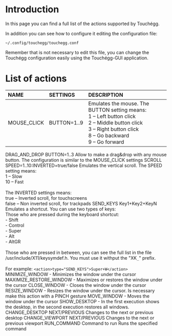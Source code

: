 # Introduction #

In this page you can find a full list of the actions supported by Touchégg.

In addition you can see how to configure it editing the configuration file:

```
~/.config/touchegg/touchegg.conf
```

Remember that is not necessary to edit this file, you can change the Touchégg
configuration easily using the Touchégg-GUI application.


# List of actions #

| **NAME** | **SETTINGS** | **DESCRIPTION** |
|:---------|:-------------|:----------------|
|MOUSE\_CLICK | BUTTON=1..9  | Emulates the mouse. The BUTTON setting means:<br> 1 – Left button click <br> 2 – Middle button click <br> 3 – Right button click <br> 8 – Go backward<br> 9 – Go forward <br>
<tr><td> DRAG_AND_DROP </td><td> BUTTON=1..3  </td><td> Allow to make a drag&drop with any mouse button. The configuration is similar to the MOUSE_CLICK settings </td></tr>
<tr><td> SCROLL   </td><td> SPEED=1..10:INVERTED=true/false </td><td> Emulates the vertical scroll. The SPEED setting means:<br>1 – Slow<br>10 – Fast<br><br>The INVERTED settings means:<br>true – Inverted scroll, for touchscreens<br>false – Non inverted scroll, for trackpads </td></tr>
<tr><td> SEND_KEYS </td><td> Key1+Key2+KeyN </td><td> Emulates a shortcut. You can use two types of keys:<br>Those who are pressed during the keyboard shortcut:<br>  - Shift<br>  - Control<br>  - Super<br>  - Alt<br>  - AltGR<br> <br> Those who are pressed in between, you can see the full list in the file /usr/include/X11/keysymdef.h. You must use it withput the "XK<code>_</code>" prefix.<br><br>For example: <code>&lt;action&gt;type="SEND_KEYS"&gt;Super+W&lt;/action&gt;</code></td></tr>
<tr><td> MINIMIZE_WINDOW </td><td> -            </td><td> Minimizes the window under the cursor </td></tr>
<tr><td> MAXIMIZE_RESTORE_WINDOW </td><td> -            </td><td> Maximizes or restores the window under the cursor </td></tr>
<tr><td> CLOSE_WINDOW </td><td> -            </td><td> Closes the window under the cursor </td></tr>
<tr><td> RESIZE_WINDOW </td><td> -            </td><td> Resizes the window under the cursor. Is necessary make this action with a PINCH gesture </td></tr>
<tr><td> MOVE_WINDOW </td><td> -            </td><td> Moves the window under the cursor </td></tr>
<tr><td> SHOW_DESKTOP </td><td> -            </td><td> In the first execution shows the desktop, in the second execution restores all windows. </td></tr>
<tr><td> CHANGE_DESKTOP </td><td> NEXT/PREVIOUS </td><td> Changes to the next or previous desktop </td></tr>
<tr><td> CHANGE_VIEWPORT </td><td> NEXT/PREVIOUS </td><td> Changes to the next or previous viewport </td></tr>
<tr><td> RUN_COMMAND </td><td> Command to run </td><td> Runs the specified command </td></tr>